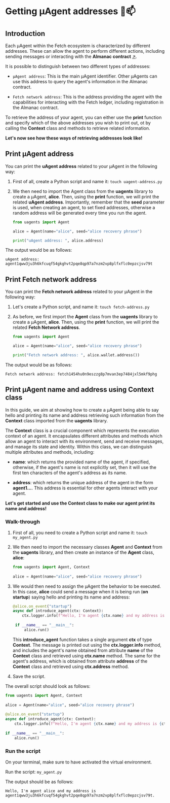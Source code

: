 # Getting μAgent addresses 🤖📫
## Introduction

Each μAgent within the Fetch ecosystem is characterized by different addresses. These can allow the agent to perform different actions, including sending messages or interacting with the **Almanac contract** [↗️](/references/contracts/uagents-almanac/almanac-overview.md). 

It is possible to distinguish between two different types of addresses:

- `μAgent address`: This is the main μAgent identifier. Other μAgents can use this address to query the agent's information in the Almanac contract.

- `Fetch network address`: This is the address providing the agent with the capabilities for interacting with the Fetch ledger, including registration in the Almanac contract.

To retrieve the address of your agent, you can either use the **print** function and specify which of the above addresses you wish to print out, ot by calling the **Context** class and methods to retrieve related information.

**Let's now see how these ways of retrieving addresses look like!**

## Print μAgent address

You can print the **uAgent address** related to your μAgent in the following way:

1. First of all, create a Python script and name it: `touch uagent-address.py`
2. We then need to import the Agent class from the **uagents** library to create a μAgent, **alice**. Then, using the **print** function, we will print the related **uAgent address**. Importantly, remember that the **seed** parameter is used, when creating an agent, to set fixed addresses, otherwise a random address will be generated every time you run the agent.

   ```py copy filename="uagent-address.py"
   from uagents import Agent
   
   alice = Agent(name="alice", seed="alice recovery phrase")
   
   print("uAgent address: ", alice.address)
   ```

The output would be as follows:

```
uAgent address: agent1qww3ju3h6kfcuqf54gkghvt2pqe8qp97a7nzm2vp8plfxflc0epzcjsv79t
```

## Print Fetch network address

You can print the **Fetch network address** related to your μAgent in the following way:

1. Let's create a Python script, and name it: `touch fetch-address.py`

2. As before, we first import the **Agent** class from the **uagents** library to create a μAgent, **alice**. Then, using the **print** function, we will print the related **Fetch Network address**.

   ```py copy filename="fetch-address.py"
   from uagents import Agent
   
   alice = Agent(name="alice", seed="alice recovery phrase")
   
   print("Fetch network address: ", alice.wallet.address())
   ```

The output would be as follows:

```
Fetch network address: fetch1454hu0n9eszzg8p7mvan3ep7484jxl5mkf9phg
```

## Print μAgent name and address using Context class

In this guide, we aim at showing how to create a μAgent being able to say hello and printing its name and address retrieving such information from the **Context** class imported from the **uagents** library. 

The **Context** class is a crucial component which represents the execution context of an agent. It encapsulates different attributes and methods which allow an agent to interact with its environment, send and receive messages, and manage its state and identity. Within this class, we can distinguish multiple attributes and methods, including:

- **name**: which returns the provided name of the agent, if specified, otherwise, if the agent's name is not explicitly set, then it will use the first ten characters of the agent's address as its name. 

- **address**: which returns the unique address of the agent in the form **agent1...**. This address is essential for other agents interact with your agent. 

**Let's get started and use the Context class to make our agent print its name and address!**

### Walk-through

1. First of all, you need to create a Python script and name it: `touch my_agent.py`

2. We then need to import the necessary classes **Agent** and **Context** from the **uagents** library, and then create an instance of the **Agent** class, **alice**:

    ```py copy
    from uagents import Agent, Context
     
    alice = Agent(name="alice", seed="alice recovery phrase")
    ```

3. We would then need to assign the μAgent the behavior to be executed. In this case, **alice** could send a message when it is being run (**on startup**) saying hello and printing its name and address:

    ```py copy 
    @alice.on_event("startup")
    async def introduce_agent(ctx: Context):
        ctx.logger.info(f"Hello, I'm agent {ctx.name} and my address is {ctx.address}."
     
     if __name__ == "__main__":
         alice.run()
    ```
   This **introduce_agent** function takes a single argument **ctx** of type **Context**. The message is printed out using the **ctx.logger.info** method, and  includes the agent's name obtained from attribute **name** of the **Context** class and retrieved using **ctx.name** method. The same for the agent's address, which is obtained from attribute **address** of the **Context** class and retrieved using **ctx.address** method.

4. Save the script.

The overall script should look as follows:

```py copy filename="my_agent.py"
from uagents import Agent, Context
 
alice = Agent(name="alice", seed="alice recovery phrase")
 
@alice.on_event("startup")
async def introduce_agent(ctx: Context):
    ctx.logger.info(f"Hello, I'm agent {ctx.name} and my address is {ctx.address}.")
 
if __name__ == "__main__":
    alice.run()
```

### Run the script

On your terminal, make sure to have activated the virtual environment.

Run the script: `my_agent.py`

The output should be as follows:

```
Hello, I'm agent alice and my address is agent1qww3ju3h6kfcuqf54gkghvt2pqe8qp97a7nzm2vp8plfxflc0epzcjsv79t.
```
